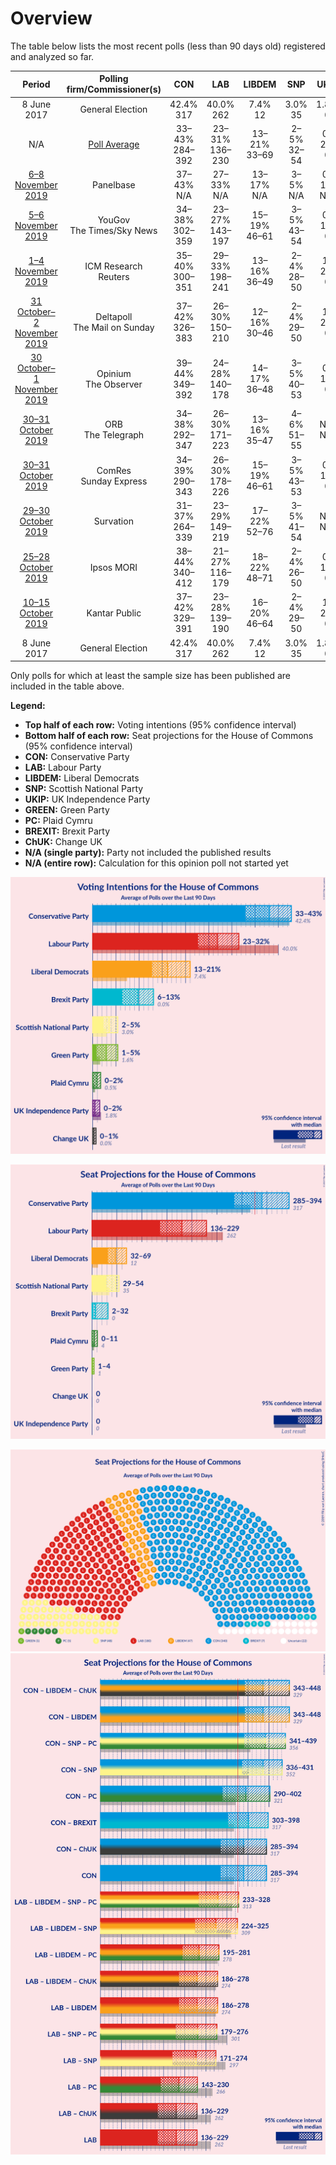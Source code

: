 # Overview

The table below lists the most recent polls (less than 90 days old) registered and analyzed so far.

| Period     | Polling firm/Commissioner(s) | CON | LAB | LIBDEM | SNP | UKIP | GREEN | PC | BREXIT | ChUK |
|:----------:|:----------------------------:|:--:|:--:|:--:|:--:|:--:|:--:|:--:|:--:|:--:|
| 8 June 2017 | General Election | 42.4% <br> 317 | 40.0% <br> 262 | 7.4% <br> 12 | 3.0% <br> 35 | 1.8% <br> 0 | 1.6% <br> 1 | 0.5% <br> 4 | 0.0% <br> 0 | 0.0% <br> 0 |
| N/A | [Poll Average](average.html) | 33–43% <br> 284–392 | 23–31% <br> 136–230 | 13–21% <br> 33–69 | 2–5% <br> 32–54 | 0–2% <br> 0 | 1–5% <br> 1–4 | 0–2% <br> 0–11 | 6–13% <br> 2–34 | 0–1% <br> 0 |
| [6–8 November 2019](2019-11-08-Panelbase.html) | Panelbase | 37–43% <br> N/A | 27–33% <br> N/A | 13–17% <br> N/A | 3–5% <br> N/A | 0–1% <br> N/A | 2–4% <br> N/A | N/A <br> N/A | 6–10% <br> N/A | N/A <br> N/A |
| [5–6 November 2019](2019-11-06-YouGov.html) | YouGov <br> The Times/Sky News | 34–38% <br> 302–359 | 23–27% <br> 143–197 | 15–19% <br> 46–61 | 3–5% <br> 43–54 | 0–1% <br> 0 | 4–6% <br> 1–4 | 1–2% <br> 4–11 | 10–13% <br> 8–27 | 0–1% <br> 0 |
| [1–4 November 2019](2019-11-04-ICMResearch.html) | ICM Research <br> Reuters | 35–40% <br> 300–351 | 29–33% <br> 198–241 | 13–16% <br> 36–49 | 2–4% <br> 28–50 | 1–2% <br> 0 | 2–4% <br> 1 | 0–1% <br> 0–3 | 8–10% <br> 2–6 | N/A <br> N/A |
| [31 October–2 November 2019](2019-11-02-Deltapoll.html) | Deltapoll <br> The Mail on Sunday | 37–42% <br> 326–383 | 26–30% <br> 150–210 | 12–16% <br> 30–46 | 2–4% <br> 29–50 | 1–2% <br> 0 | 1–3% <br> 1 | 1–2% <br> 4–11 | 10–13% <br> 4–20 | N/A <br> N/A |
| [30 October–1 November 2019](2019-11-01-Opinium.html) | Opinium <br> The Observer | 39–44% <br> 349–392 | 24–28% <br> 140–178 | 14–17% <br> 36–48 | 3–5% <br> 40–53 | 0–1% <br> 0 | 1–3% <br> 1 | 1–2% <br> 4–10 | 8–10% <br> 2–10 | 0–1% <br> 0 |
| [30–31 October 2019](2019-10-31-ORB.html) | ORB <br> The Telegraph | 34–38% <br> 292–347 | 26–30% <br> 171–223 | 13–16% <br> 35–47 | 4–6% <br> 51–55 | N/A <br> N/A | 3–5% <br> 1–2 | 0–1% <br> 0–4 | 11–13% <br> 9–34 | N/A <br> N/A |
| [30–31 October 2019](2019-10-31-ComRes.html) | ComRes <br> Sunday Express | 34–39% <br> 290–343 | 26–30% <br> 178–226 | 15–19% <br> 46–61 | 3–5% <br> 43–53 | 0–1% <br> 0 | 2–4% <br> 1–2 | 0–1% <br> 0–4 | 9–12% <br> 4–17 | 0–1% <br> 0 |
| [29–30 October 2019](2019-10-30-Survation.html) | Survation | 31–37% <br> 264–339 | 23–29% <br> 149–219 | 17–22% <br> 52–76 | 3–5% <br> 41–54 | N/A <br> N/A | 1–2% <br> 0–1 | 1–2% <br> 4–12 | 10–14% <br> 8–45 | N/A <br> N/A |
| [25–28 October 2019](2019-10-28-IpsosMORI.html) | Ipsos MORI | 38–44% <br> 340–412 | 21–27% <br> 116–179 | 18–22% <br> 48–71 | 2–4% <br> 26–50 | 0–1% <br> 0 | 2–4% <br> 1 | 1–2% <br> 4–13 | 6–9% <br> 1–7 | 0–1% <br> 0 |
| [10–15 October 2019](2019-10-15-KantarPublic.html) | Kantar Public | 37–42% <br> 329–391 | 23–28% <br> 139–190 | 16–20% <br> 46–64 | 2–4% <br> 29–50 | 1–2% <br> 0 | 2–4% <br> 1 | 1–2% <br> 4–11 | 7–10% <br> 2–9 | 0–1% <br> 0 |
| 8 June 2017 | General Election | 42.4% <br> 317 | 40.0% <br> 262 | 7.4% <br> 12 | 3.0% <br> 35 | 1.8% <br> 0 | 1.6% <br> 1 | 0.5% <br> 4 | 0.0% <br> 0 | 0.0% <br> 0 |

Only polls for which at least the sample size has been published are included in the table above.

**Legend:**
+ **Top half of each row:** Voting intentions (95% confidence interval)
+ **Bottom half of each row:** Seat projections for the House of Commons (95% confidence interval)
+ **CON:** Conservative Party
+ **LAB:** Labour Party
+ **LIBDEM:** Liberal Democrats
+ **SNP:** Scottish National Party
+ **UKIP:** UK Independence Party
+ **GREEN:** Green Party
+ **PC:** Plaid Cymru
+ **BREXIT:** Brexit Party
+ **ChUK:** Change UK
+ **N/A (single party):** Party not included the published results
+ **N/A (entire row):** Calculation for this opinion poll not started yet


![Graph with voting intentions not yet produced](average.png "Voting Intentions")

![Graph with seats not yet produced](average-seats.png "Seats")

![Graph with seating plan not yet produced](average-seating-plan.png "Seating Plan")
![Graph with coalitions seats not yet produced](average-coalitions-seats.png "Coalitions Seats")
